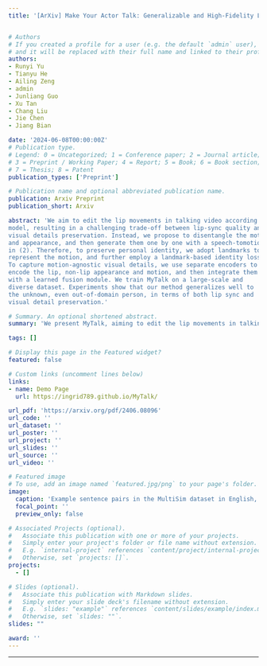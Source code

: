 ```yaml
---
title: '[ArXiv] Make Your Actor Talk: Generalizable and High-Fidelity Lip Sync with Motion and Appearance Disentanglement'


# Authors
# If you created a profile for a user (e.g. the default `admin` user), write the username (folder name) here
# and it will be replaced with their full name and linked to their profile.
authors:
- Runyi Yu 
- Tianyu He
- Ailing Zeng
- admin
- Junliang Guo
- Xu Tan
- Chang Liu
- Jie Chen
- Jiang Bian

date: '2024-06-08T00:00:00Z'
# Publication type.
# Legend: 0 = Uncategorized; 1 = Conference paper; 2 = Journal article;
# 3 = Preprint / Working Paper; 4 = Report; 5 = Book; 6 = Book section;
# 7 = Thesis; 8 = Patent
publication_types: ['Preprint']

# Publication name and optional abbreviated publication name.
publication: Arxiv Preprint
publication_short: Arxiv

abstract: 'We aim to edit the lip movements in talking video according to the given speech while preserving the personal identity and visual details. The task can be decomposed into two sub-problems: (1) speechdriven lip motion generation and (2) visual appearance synthesis. Current solutions handle the two sub-problems within a single generative
model, resulting in a challenging trade-off between lip-sync quality and
visual details preservation. Instead, we propose to disentangle the motion
and appearance, and then generate them one by one with a speech-tomotion diffusion model and a motion-conditioned appearance generation model. However, there still remain challenges in each stage, such as motion-aware identity preservation in (1) and visual details preservation
in (2). Therefore, to preserve personal identity, we adopt landmarks to
represent the motion, and further employ a landmark-based identity loss.
To capture motion-agnostic visual details, we use separate encoders to
encode the lip, non-lip appearance and motion, and then integrate them
with a learned fusion module. We train MyTalk on a large-scale and
diverse dataset. Experiments show that our method generalizes well to
the unknown, even out-of-domain person, in terms of both lip sync and
visual detail preservation.'

# Summary. An optional shortened abstract.
summary: 'We present MyTalk, aiming to edit the lip movements in talking video according to the given speech while preserving the personal identity and visual details. '

tags: []

# Display this page in the Featured widget?
featured: false

# Custom links (uncomment lines below)
links:
- name: Demo Page
  url: https://ingrid789.github.io/MyTalk/

url_pdf: 'https://arxiv.org/pdf/2406.08096'
url_code: ''
url_dataset: ''
url_poster: ''
url_project: ''
url_slides: ''
url_source: ''
url_video: ''

# Featured image
# To use, add an image named `featured.jpg/png` to your page's folder.
image:
  caption: 'Example sentence pairs in the MultiSim dataset in English, Japanese, Urdu, and Russian'
  focal_point: ''
  preview_only: false

# Associated Projects (optional).
#   Associate this publication with one or more of your projects.
#   Simply enter your project's folder or file name without extension.
#   E.g. `internal-project` references `content/project/internal-project/index.md`.
#   Otherwise, set `projects: []`.
projects:
  - []

# Slides (optional).
#   Associate this publication with Markdown slides.
#   Simply enter your slide deck's filename without extension.
#   E.g. `slides: "example"` references `content/slides/example/index.md`.
#   Otherwise, set `slides: ""`.
slides: ""

award: ''
---
```

---

